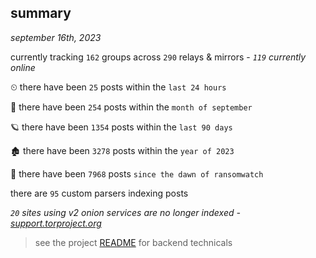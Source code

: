 
## summary
_september 16th, 2023_

currently tracking `162` groups across `290` relays & mirrors - _`119` currently online_

⏲ there have been `25` posts within the `last 24 hours`

🦈 there have been `254` posts within the `month of september`

🪐 there have been `1354` posts within the `last 90 days`

🏚 there have been `3278` posts within the `year of 2023`

🦕 there have been `7968` posts `since the dawn of ransomwatch`

there are `95` custom parsers indexing posts

_`20` sites using v2 onion services are no longer indexed - [support.torproject.org](https://support.torproject.org/onionservices/v2-deprecation/)_

> see the project [README](https://github.com/joshhighet/ransomwatch#ransomwatch--) for backend technicals
